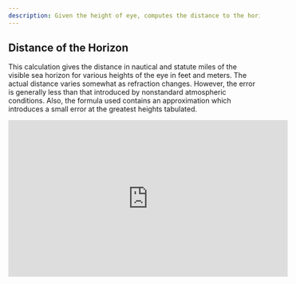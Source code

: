 ```yaml
---
description: Given the height of eye, computes the distance to the horizon.
---
```

## Distance of the Horizon
This calculation gives the distance in nautical and statute miles of the visible sea horizon for various heights of the eye in feet and meters. The actual distance varies somewhat as refraction changes. However, the error is generally less than that introduced by nonstandard atmospheric conditions. Also, the formula used contains an approximation which introduces a small error at the greatest heights tabulated.

<iframe width="560" height="315" src="https://www.youtube.com/embed/A-7sw1veMqU" title="YouTube video player" frameborder="0" allow="accelerometer; autoplay; clipboard-write; encrypted-media; gyroscope; picture-in-picture" allowfullscreen></iframe>
